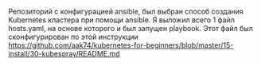 Репозиторий с конфигурацией ansible, был выбран способ создания Kubernetes кластера при помощи ansible.
Я выложил всего 1 файл hosts.yaml, на основе которого и был запущен playbook.
Этот файл был сконфигурирован по этой инструкции https://github.com/aak74/kubernetes-for-beginners/blob/master/15-install/30-kubespray/README.md
